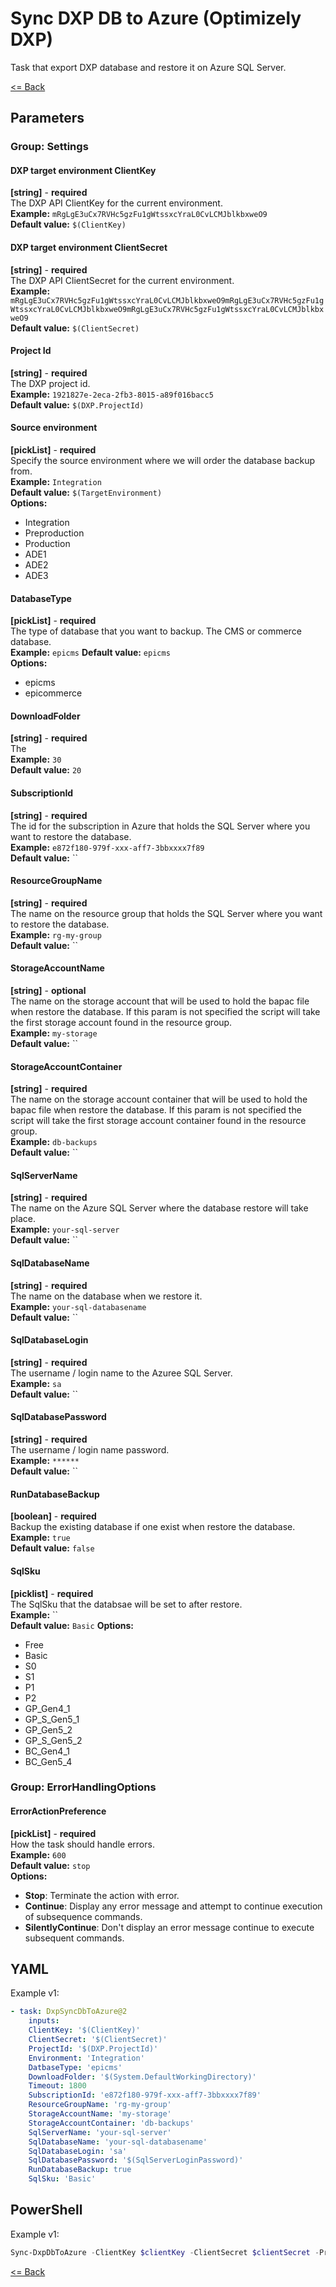 # Sync DXP DB to Azure (Optimizely DXP)
Task that export DXP database and restore it on Azure SQL Server.  


[<= Back](../README.md)

## Parameters
### Group: Settings
#### DXP target environment ClientKey
**[string]** - **required**  
The DXP API ClientKey for the current environment.  
**Example:** `mRgLgE3uCx7RVHc5gzFu1gWtssxcYraL0CvLCMJblkbxweO9`  
**Default value:** `$(ClientKey)`

#### DXP target environment ClientSecret
**[string]** - **required**  
The DXP API ClientSecret for the current environment.  
**Example:** `mRgLgE3uCx7RVHc5gzFu1gWtssxcYraL0CvLCMJblkbxweO9mRgLgE3uCx7RVHc5gzFu1gWtssxcYraL0CvLCMJblkbxweO9mRgLgE3uCx7RVHc5gzFu1gWtssxcYraL0CvLCMJblkbxweO9`  
**Default value:** `$(ClientSecret)`

#### Project Id
**[string]** - **required**  
The DXP project id.  
**Example:** `1921827e-2eca-2fb3-8015-a89f016bacc5`  
**Default value:** `$(DXP.ProjectId)`

#### Source environment
**[pickList]** - **required**  
Specify the source environment where we will order the database backup from.  
**Example:** `Integration`  
**Default value:** `$(TargetEnvironment)`  
**Options:**  
- Integration
- Preproduction
- Production
- ADE1
- ADE2
- ADE3

#### DatabaseType
**[pickList]** - **required**  
The type of database that you want to backup. The CMS or commerce database.   
**Example:** `epicms`
**Default value:** `epicms`  
**Options:**  
- epicms
- epicommerce

#### DownloadFolder
**[string]** - **required**  
The   
**Example:** `30`  
**Default value:** `20`

#### SubscriptionId
**[string]** - **required**  
The id for the subscription in Azure that holds the SQL Server where you want to restore the database.  
**Example:** `e872f180-979f-xxx-aff7-3bbxxxx7f89`  
**Default value:** ``

#### ResourceGroupName
**[string]** - **required**  
The name on the resource group that holds the SQL Server where you want to restore the database.  
**Example:** `rg-my-group`  
**Default value:** ``

#### StorageAccountName
**[string]** - **optional**  
The name on the storage account that will be used to hold the bapac file when restore the database. If this param is not specified the script will take the first storage account found in the resource group.  
**Example:** `my-storage`  
**Default value:** ``

#### StorageAccountContainer
**[string]** - **required**  
The name on the storage account container that will be used to hold the bapac file when restore the database. If this param is not specified the script will take the first storage account container found in the resource group.  
**Example:** `db-backups`  
**Default value:** ``

#### SqlServerName
**[string]** - **required**  
The name on the Azure SQL Server where the database restore will take place.  
**Example:** `your-sql-server`  
**Default value:** ``

#### SqlDatabaseName
**[string]** - **required**  
The name on the database when we restore it.  
**Example:** `your-sql-databasename`  
**Default value:** ``

#### SqlDatabaseLogin
**[string]** - **required**  
The username / login name to the Azuree SQL Server.  
**Example:** `sa`  
**Default value:** ``

#### SqlDatabasePassword
**[string]** - **required**  
The username / login name password.  
**Example:** `******`  
**Default value:** ``

#### RunDatabaseBackup
**[boolean]** - **required**  
Backup the existing database if one exist when restore the database.  
**Example:** `true`  
**Default value:** `false`

#### SqlSku
**[picklist]** - **required**  
The SqlSku that the databsae will be set to after restore.  
**Example:** ``  
**Default value:** `Basic`
**Options:**  
- Free
- Basic
- S0
- S1
- P1
- P2
- GP_Gen4_1
- GP_S_Gen5_1
- GP_Gen5_2
- GP_S_Gen5_2
- BC_Gen4_1
- BC_Gen5_4

### Group: ErrorHandlingOptions
#### ErrorActionPreference
**[pickList]** - **required**  
How the task should handle errors.  
**Example:** `600`  
**Default value:** `stop`  
**Options:**  
- **Stop**: Terminate the action with error.
- **Continue**: Display any error message and attempt to continue execution of subsequence commands.
- **SilentlyContinue**: Don't display an error message continue to execute subsequent commands.

## YAML ##
Example v1:  
```yaml
- task: DxpSyncDbToAzure@2
    inputs:
    ClientKey: '$(ClientKey)'
    ClientSecret: '$(ClientSecret)'
    ProjectId: '$(DXP.ProjectId)'
    Environment: 'Integration'
    DatbaseType: 'epicms'
    DownloadFolder: '$(System.DefaultWorkingDirectory)'
    Timeout: 1800
    SubscriptionId: 'e872f180-979f-xxx-aff7-3bbxxxx7f89'
    ResourceGroupName: 'rg-my-group'
    StorageAccountName: 'my-storage'
    StorageAccountContainer: 'db-backups'
    SqlServerName: 'your-sql-server'
    SqlDatabaseName: 'your-sql-databasename'
    SqlDatabaseLogin: 'sa'
    SqlDatabasePassword: '$(SqlServerLoginPassword)'
    RunDatabaseBackup: true
    SqlSku: 'Basic'
```

## PowerShell ##
Example v1:  

```powershell
Sync-DxpDbToAzure -ClientKey $clientKey -ClientSecret $clientSecret -ProjectId $projectId -Environment $DxpEnvironment -DatabaseType $DxpDatabaseName -DownloadFolder $DxpDatabaseDownloadFolder -Timeout 1800 -SubscriptionId $SubscriptionId -ResourceGroupName $ResourceGroupName -StorageAccountName $StorageAccountName -StorageAccountContainer $StorageAccountContainer -SqlServerName $SqlServerName -SqlDatabaseName $SqlDatabaseName -SqlDatabaseLogin $SqlDatabaseLogin -SqlDatabasePassword $SqlDatabasePassword -RunDatabaseBackup $RunDatabaseBackup -SqlSku $SqlSku
```

[<= Back](../README.md)
